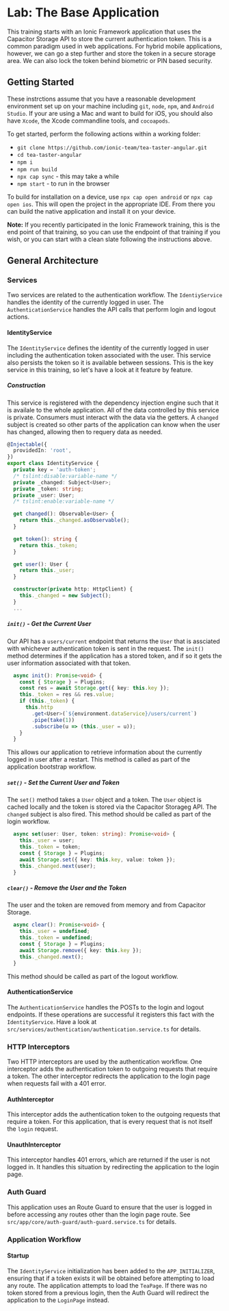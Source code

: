 # Lab: The Base Application

This training starts with an Ionic Framework application that uses the Capacitor Storage API to store the current authentication token. This is a common paradigm used in web applications. For hybrid mobile applications, however, we can go a step further and store the token in a secure storage area. We can also lock the token behind biometric or PIN based security.

## Getting Started

These instrctions assume that you have a reasonable development environment set up on your machine including `git`, `node`, `npm`, and `Android Studio`. If your are using a Mac and want to build for iOS, you should also have `Xcode`, the Xcode commandline tools, and `cocoapods`.

To get started, perform the following actions within a working folder:

- `git clone https://github.com/ionic-team/tea-taster-angular.git`
- `cd tea-taster-angular`
- `npm i`
- `npm run build`
- `npx cap sync` - this may take a while
- `npm start` - to run in the browser

To build for installation on a device, use `npx cap open android` or `npx cap open ios`. This will open the project in the appropriate IDE. From there you can build the native application and install it on your device.

**Note:** If you recently participated in the Ionic Framework training, this is the end point of that training, so you can use the endpoint of that training if you wish, or you can start with a clean slate following the instructions above.

## General Architecture

### Services

Two services are related to the authentication workflow. The `IdentiyService` handles the identity of the currently logged in user. The `AuthenticationService` handles the API calls that perform login and logout actions.

#### IdentityService

The `IdentityService` defines the identity of the currently logged in user including the authentication token associated with the user. This service also persists the token so it is available between sessions. This is the key service in this training, so let's have a look at it feature by feature.

##### Construction

This service is registered with the dependency injection engine such that it is availale to the whole application. All of the data controlled by this service is private. Consumers must interact with the data via the getters. A `changed` subject is created so other parts of the application can know when the user has changed, allowing then to requery data as needed.

```TypeScript
@Injectable({
  providedIn: 'root',
})
export class IdentityService {
  private key = 'auth-token';
  /* tslint:disable:variable-name */
  private _changed: Subject<User>;
  private _token: string;
  private _user: User;
  /* tslint:enable:variable-name */

  get changed(): Observable<User> {
    return this._changed.asObservable();
  }

  get token(): string {
    return this._token;
  }

  get user(): User {
    return this._user;
  }

  constructor(private http: HttpClient) {
    this._changed = new Subject();
  }
  ...
```

##### `init()` - Get the Current User

Our API has a `users/current` endpoint that returns the `User` that is assciated with whichever authentication token is sent in the request. The `init()` method determines if the application has a stored token, and if so it gets the user information associated with that token.

```TypeScript
  async init(): Promise<void> {
    const { Storage } = Plugins;
    const res = await Storage.get({ key: this.key });
    this._token = res && res.value;
    if (this._token) {
      this.http
        .get<User>(`${environment.dataService}/users/current`)
        .pipe(take(1))
        .subscribe(u => (this._user = u));
    }
  }
```

This allows our application to retrieve information about the currently logged in user after a restart. This method is called as part of the application bootstrap workflow.

##### `set()` - Set the Current User and Token

The `set()` method takes a `User` object and a token. The `User` object is cached locally and the token is stored via the Capacitor Storageg API. The `changed` subject is also fired. This method should be called as part of the login workflow.

```TypeScript
  async set(user: User, token: string): Promise<void> {
    this._user = user;
    this._token = token;
    const { Storage } = Plugins;
    await Storage.set({ key: this.key, value: token });
    this._changed.next(user);
  }
```

##### `clear()` - Remove the User and the Token

The user and the token are removed from memory and from Capacitor Storage.

```TypeScript
  async clear(): Promise<void> {
    this._user = undefined;
    this._token = undefined;
    const { Storage } = Plugins;
    await Storage.remove({ key: this.key });
    this._changed.next();
  }
```

This method should be called as part of the logout workflow.

#### AuthenticationService

The `AuthenticationService` handles the POSTs to the login and logout endpoints. If these operations are successful it registers this fact with the `IdentityService`. Have a look at `src/services/authentication/authentication.service.ts` for details.

### HTTP Interceptors

Two HTTP interceptors are used by the authentication workflow. One interceptor adds the authentication token to outgoing requests that require a token. The other interceptor redirects the application to the login page when requests fail with a 401 error.

#### AuthInterceptor

This interceptor adds the authentication token to the outgoing requests that require a token. For this application, that is every request that is not itself the `login` request.

#### UnauthInterceptor

This interceptor handles 401 errors, which are returned if the user is not logged in. It handles this situation by redirecting the application to the login page.

### Auth Guard

This application uses an Route Guard to ensure that the user is logged in before accessing any routes other than the login page route. See `src/app/core/auth-guard/auth-guard.service.ts` for details.

### Application Workflow

#### Startup

The `IdentityService` initialization has been added to the `APP_INITIALIZER`, ensuring that if a token exists it will be obtained before attempting to load any route. The application attempts to load the `TeaPage`. If there was no token stored from a previous login, then the Auth Guard will redirect the application to the `LoginPage` instead.
